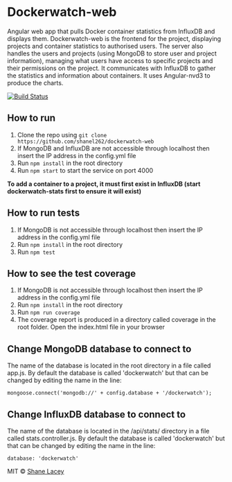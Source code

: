 # Dockerwatch-web
Angular web app that pulls Docker container statistics from InfluxDB and displays them.
Dockerwatch-web is the frontend for the project, displaying projects and container statistics to authorised users. The server also handles the users and projects (using MongoDB to store user and project information), managing what users have access to specific projects and their permissions on the project. It communicates with InfluxDB to gather the statistics and information about containers. It uses Angular-nvd3 to produce the charts.

[![Build Status](https://travis-ci.org/shanel262/dockerwatch-web.svg?branch=master)](https://travis-ci.org/shanel262/dockerwatch-web)

## How to run
1. Clone the repo using ```git clone https://github.com/shanel262/dockerwatch-web```
2. If MongoDB and InfluxDB are not accessible through localhost then insert the IP address in the config.yml file
3. Run ```npm install``` in the root directory
4. Run ```npm start``` to start the service on port 4000

**To add a container to a project, it must first exist in InfluxDB (start dockerwatch-stats first to ensure it will exist)**

## How to run tests
1. If MongoDB is not accessible through localhost then insert the IP address in the config.yml file
2. Run ```npm install``` in the root directory
3. Run ```npm test```

## How to see the test coverage
1. If MongoDB is not accessible through localhost then insert the IP address in the config.yml file
2. Run ```npm install``` in the root directory
3. Run ```npm run coverage```
4. The coverage report is produced in a directory called coverage in the root folder. Open the index.html file in your browser

## Change MongoDB database to connect to
The name of the database is located in the root directory in a file called app.js. By default the database is called 'dockerwatch' but that can be changed by editing the name in the line:
```
mongoose.connect('mongodb://' + config.database + '/dockerwatch');
```

## Change InfluxDB database to connect to
The name of the database is located in the /api/stats/ directory in a file called stats.controller.js. By default the database is called 'dockerwatch' but that can be changed by editing the name in the line:
```
database: 'dockerwatch'
```

MIT © [Shane Lacey](https://github.com/shanel262/dockerwatch-web/blob/master/license)
